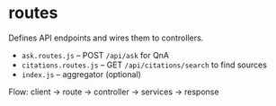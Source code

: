 # routes

Defines API endpoints and wires them to controllers.

- `ask.routes.js` – POST `/api/ask` for QnA
- `citations.routes.js` – GET `/api/citations/search` to find sources
- `index.js` – aggregator (optional)

Flow: client -> route -> controller -> services -> response